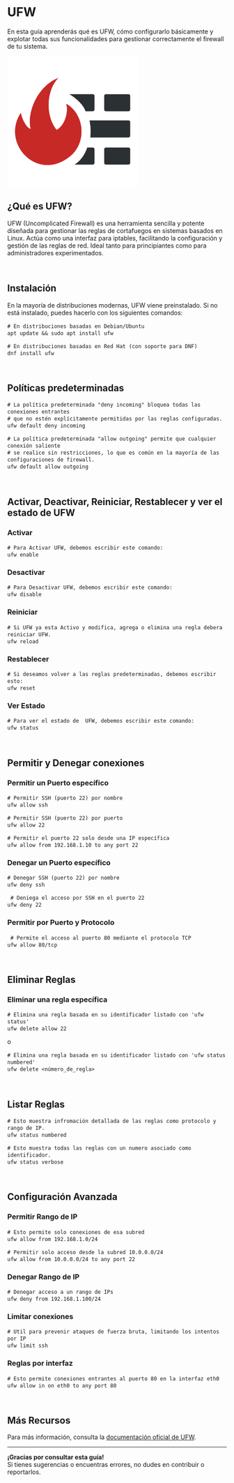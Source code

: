 # UFW

En esta guía aprenderás qué es UFW, cómo configurarlo básicamente y explotar todas sus funcionalidades para gestionar correctamente el firewall de tu sistema.

<img src="https://github.com/Israelvbox/UFW/blob/main/images/Firewall.png " width=300px>

<br>

## ¿Qué es UFW?
UFW (Uncomplicated Firewall) es una herramienta sencilla y potente diseñada para gestionar las reglas de cortafuegos en sistemas basados en Linux. Actúa como una interfaz para iptables, facilitando la configuración y gestión de las reglas de red. Ideal tanto para principiantes como para administradores experimentados.

<br>

## Instalación
En la mayoría de distribuciones modernas, UFW viene preinstalado. Si no está instalado, puedes hacerlo con los siguientes comandos:

```shell
# En distribuciones basadas en Debian/Ubuntu
apt update && sudo apt install ufw
```
```shell
# En distribuciones basadas en Red Hat (con soporte para DNF)
dnf install ufw
```

<br>

## Políticas predeterminadas
```shell
# La política predeterminada "deny incoming" bloquea todas las conexiones entrantes
# que no estén explícitamente permitidas por las reglas configuradas.
ufw default deny incoming
```

```shell
# La política predeterminada "allow outgoing" permite que cualquier conexión saliente
# se realice sin restricciones, lo que es común en la mayoría de las configuraciones de firewall.
ufw default allow outgoing
```

<br>

## Activar, Deactivar, Reiniciar, Restablecer y ver el estado de UFW

### Activar
```shell
# Para Activar UFW, debemos escribir este comando:
ufw enable
```

### Desactivar
```shell
# Para Desactivar UFW, debemos escribir este comando:
ufw disable
```

### Reiniciar
```shell
# Si UFW ya esta Activo y modifica, agrega o elimina una regla debera reiniciar UFW.
ufw reload
```

### Restablecer
```shell
# Si deseamos volver a las reglas predeterminadas, debemos escribir esto:
ufw reset
```
### Ver Estado
```shell
# Para ver el estado de  UFW, debemos escribir este comando:
ufw status
```

<br>

## Permitir y Denegar conexiones

### Permitir un Puerto específico
```shell
# Permitir SSH (puerto 22) por nombre
ufw allow ssh 
```

```shell
# Permitir SSH (puerto 22) por puerto
ufw allow 22
```

```shell
# Permitir el puerto 22 solo desde una IP específica
ufw allow from 192.168.1.10 to any port 22
```

### Denegar un Puerto específico
```shell
# Denegar SSH (puerto 22) por nombre
ufw deny ssh 
```

```shell
 # Deniega el acceso por SSH en el puerto 22
ufw deny 22
```

### Permitir por Puerto y Protocolo
```shell
 # Permite el acceso al puerto 80 mediante el protocolo TCP
ufw allow 80/tcp
```

<br>

## Eliminar Reglas

### Eliminar una regla específica
```shell
# Elimina una regla basada en su identificador listado con 'ufw status'
ufw delete allow 22
```
o

```shell
# Elimina una regla basada en su identificador listado con 'ufw status numbered'
ufw delete <número_de_regla>

```

<br>

## Listar Reglas

```shell
# Esto muestra infromación detallada de las reglas como protocolo y rango de IP.
ufw status numbered
```

```shell
# Esto muestra todas las reglas con un numero asociado como identificador.
ufw status verbose
```

<br>

## Configuración Avanzada

### Permitir Rango de IP
```shell
# Esto permite solo conexiones de esa subred
ufw allow from 192.168.1.0/24
```

```shell
# Permitir solo acceso desde la subred 10.0.0.0/24
ufw allow from 10.0.0.0/24 to any port 22
```

### Denegar Rango de IP
```shell
# Denegar acceso a un rango de IPs
ufw deny from 192.168.1.100/24
```

### Limitar conexiones
```shell
# Util para prevenir ataques de fuerza bruta, limitando los intentos por IP
ufw limit ssh
```
### Reglas por interfaz
```shell
# Esto permite conexiones entrantes al puerto 80 en la interfaz eth0
ufw allow in on eth0 to any port 80
```

<br>

## Más Recursos

Para más información, consulta la [documentación oficial de UFW](https://help.ubuntu.com/community/UFW).

---

**¡Gracias por consultar esta guía!**  
Si tienes sugerencias o encuentras errores, no dudes en contribuir o reportarlos.
